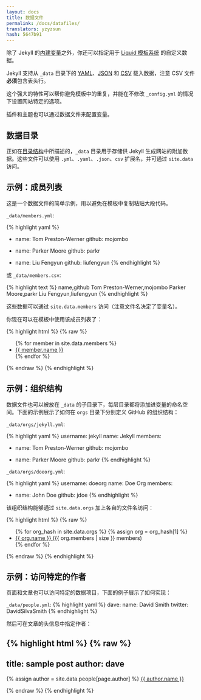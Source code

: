 ```yaml
---
layout: docs
title: 数据文件
permalink: /docs/datafiles/
translators: yzyzsun
hash: 5647b91
---
```


除了 Jekyll 的[内建变量](../variables/)之外，你还可以指定用于 [Liquid 模板系统](https://wiki.github.com/shopify/liquid/liquid-for-designers) 的自定义数据。

Jekyll 支持从 `_data` 目录下的 [YAML](http://yaml.org/)、[JSON](http://www.json.org/) 和 [CSV](https://en.wikipedia.org/wiki/Comma-separated_values) 载入数据，注意 CSV 文件**必须**包含表头行。

这个强大的特性可以帮你避免模板中的重复，并能在不修改 `_config.yml` 的情况下设置网站特定的选项。

插件和主题也可以通过数据文件来配置变量。

## 数据目录

正如在[目录结构](../structure/)中所描述的，`_data` 目录用于存储供 Jekyll 生成网站的附加数据。这些文件可以使用 `.yml`、`.yaml`、`.json`、`csv` 扩展名，并可通过 `site.data` 访问。

## 示例：成员列表

这是一个数据文件的简单示例，用以避免在模板中复制粘贴大段代码。

`_data/members.yml`:

{% highlight yaml %}
- name: Tom Preston-Werner
  github: mojombo

- name: Parker Moore
  github: parkr

- name: Liu Fengyun
  github: liufengyun
{% endhighlight %}

或 `_data/members.csv`:

{% highlight text %}
name,github
Tom Preston-Werner,mojombo
Parker Moore,parkr
Liu Fengyun,liufengyun
{% endhighlight %}

这些数据可以通过 `site.data.members` 访问（注意文件名决定了变量名）。

你现在可以在模板中使用该成员列表了：

{% highlight html %}
{% raw %}
<ul>
{% for member in site.data.members %}
  <li>
    <a href="https://github.com/{{ member.github }}">
      {{ member.name }}
    </a>
  </li>
{% endfor %}
</ul>
{% endraw %}
{% endhighlight %}

## 示例：组织结构

数据文件也可以被放在 `_data` 的子目录下，每层目录都将添加进变量的命名空间。下面的示例展示了如何在 `orgs` 目录下分别定义 GitHub 的组织结构：

`_data/orgs/jekyll.yml`:

{% highlight yaml %}
username: jekyll
name: Jekyll
members:
  - name: Tom Preston-Werner
    github: mojombo

  - name: Parker Moore
    github: parkr
{% endhighlight %}

`_data/orgs/doeorg.yml`:

{% highlight yaml %}
username: doeorg
name: Doe Org
members:
  - name: John Doe
    github: jdoe
{% endhighlight %}

该组织结构能够通过 `site.data.orgs` 加上各自的文件名访问：

{% highlight html %}
{% raw %}
<ul>
{% for org_hash in site.data.orgs %}
{% assign org = org_hash[1] %}
  <li>
    <a href="https://github.com/{{ org.username }}">
      {{ org.name }}
    </a>
    ({{ org.members | size }} members)
  </li>
{% endfor %}
</ul>
{% endraw %}
{% endhighlight %}

## 示例：访问特定的作者

页面和文章也可以访问特定的数据项目，下面的例子展示了如何实现：

`_data/people.yml`:
{% highlight yaml %}
dave:
    name: David Smith
    twitter: DavidSilvaSmith
{% endhighlight %}

然后可在文章的头信息中指定作者：

{% highlight html %}
{% raw %}
---
title: sample post
author: dave
---

{% assign author = site.data.people[page.author] %}
<a rel="author"
  href="{{ author.twitter }}"
  title="{{ author.name }}">
    {{ author.name }}
</a>

{% endraw %}
{% endhighlight %}
